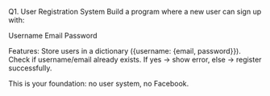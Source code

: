 Q1. User Registration System
Build a program where a new user can sign up with:

Username
Email
Password

Features:
Store users in a dictionary ({username: {email, password}}).
Check if username/email already exists.
If yes → show error, else → register successfully.

This is your foundation: no user system, no Facebook.